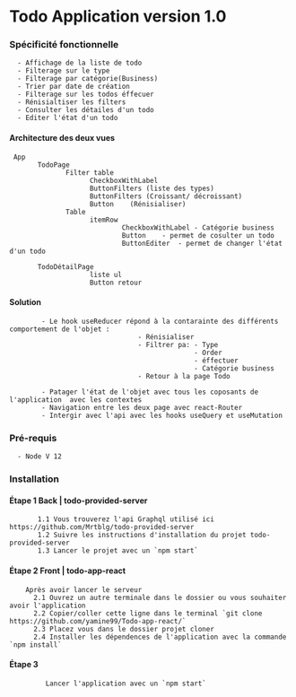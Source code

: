 # Todo Application version 1.0

### Spécificité fonctionnelle
      - Affichage de la liste de todo
      - Filterage sur le type 
      - Filterage par catégorie(Business) 
      - Trier par date de création
      - Filterage sur les todos éffecuer
      - Rénisialtiser les filters
      - Consulter les détailes d'un todo
      - Editer l'état d'un todo


#### Architecture des deux vues
     
     App
           TodoPage
                  Filter table 
                        CheckboxWithLabel
                        ButtonFilters (liste des types)
                        ButtonFilters (Croissant/ décroissant)
                        Button    (Rénisialiser)
                  Table
                        itemRow
                                CheckboxWithLabel - Catégorie business
                                Button    - permet de cosulter un todo
                                ButtonEditer  - permet de changer l'état d'un todo

           TodoDétailPage
                        liste ul
                        Button retour



#### Solution     
            - Le hook useReducer répond à la contarainte des différents comportement de l'objet :
                                    - Rénisialiser
                                    - Filtrer pa: - Type 
                                                  - Order
                                                  - éffectuer 
                                                  - Catégorie business
                                    - Retour à la page Todo
                                    
            - Patager l'état de l'objet avec tous les coposants de l'application  avec les contextes
            - Navigation entre les deux page avec react-Router
            - Intergir avec l'api avec les hooks useQuery et useMutation
            
       
### Pré-requis
      - Node V 12     

### Installation 
  #### Étape 1   Back | todo-provided-server
           1.1 Vous trouverez l'api Graphql utilisé ici https://github.com/Mrtblg/todo-provided-server
           1.2 Suivre les instructions d'installation du projet todo-provided-server
           1.3 Lancer le projet avec un `npm start`
        
  #### Étape 2   Front | todo-app-react
        
        Après avoir lancer le serveur         
          2.1 Ouvrez un autre terminale dans le dossier ou vous souhaiter avoir l'application
          2.2 Copier/coller cette ligne dans le terminal `git clone https://github.com/yamine99/Todo-app-react/`
          2.3 Placez vous dans le dossier projet cloner
          2.4 Installer les dépendences de l'application avec la commande  `npm install`
          
  #### Étape 3 
             Lancer l'application avec un `npm start`
